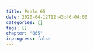 ```yaml
---
title: Psalm 65
date: 2020-04-12T12:43:46-04:00
categories: []
tags: []
chapter: "065"
inprogress: false
---
```


